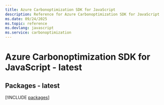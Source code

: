 ```yaml
---
title: Azure Carbonoptimization SDK for JavaScript
description: Reference for Azure Carbonoptimization SDK for JavaScript
ms.date: 09/24/2025
ms.topic: reference
ms.devlang: javascript
ms.service: carbonoptimization
---
```

# Azure Carbonoptimization SDK for JavaScript - latest
## Packages - latest
[!INCLUDE [packages](carbonoptimization-index.md)]